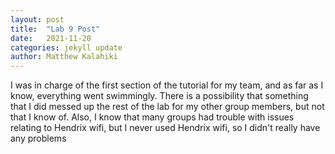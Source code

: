 ```yaml
---
layout: post
title:  "Lab 9 Post"
date:   2021-11-20
categories: jekyll update
author: Matthew Kalahiki
---
```


I was in charge of the first section of the tutorial for my team, and as far as I know, everything went swimmingly. There is a possibility that something that I did messed up the rest of the lab for my other group members, but not that I know of. Also, I know that many groups had trouble with issues relating to Hendrix wifi, but I never used Hendrix wifi, so I didn't really have any problems
